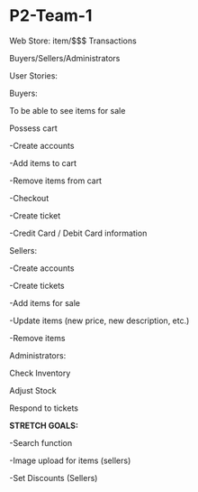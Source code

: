 # P2-Team-1

Web Store:
item/$$$ Transactions

Buyers/Sellers/Administrators


User Stories:

Buyers:

To be able to see items for sale

Possess cart

-Create accounts

-Add items to cart

-Remove items from cart

-Checkout

-Create ticket

-Credit Card / Debit Card information

Sellers:

-Create accounts

-Create tickets

-Add items for sale

-Update items (new price, new description, etc.)

-Remove items

Administrators:

Check Inventory

Adjust Stock

Respond to tickets

**STRETCH GOALS:**

-Search function 

-Image upload for items (sellers)

-Set Discounts (Sellers)


